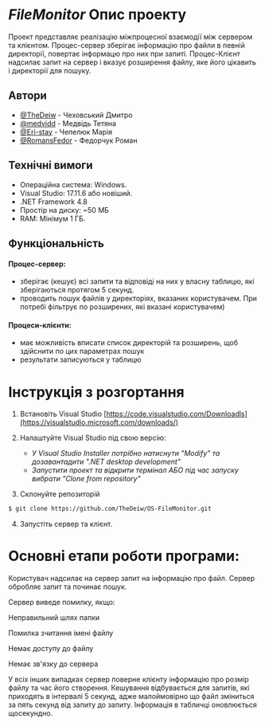 # _FileMonitor_ Опис проекту
Проект представляє реалізацію міжпроцесної взаємодії між сервером та клієнтом. Процес-сервер зберігає інформацію про файли в певній директорії, повертає інформацю про них при запиті. Процес-Клієнт надсилає запит на сервер і вказує розширення файлу, яке його цікавить і директорії для пошуку. 

## Автори
- [@TheDeiw](https://github.com/TheDeiw) - Чеховський Дмитро
- [@medvidd](https://github.com/medvidd) - Медвідь Тетяна
- [@Eri-stay](https://github.com/Eri-stay) - Чепелюк Марія
- [@RomansFedor](https://github.com/RomansFedor) - Федорчук Роман

## Технічні вимоги
- Операційна система: Windows.
- Visual Studio: 17.11.6 або новіший.
- .NET Framework 4.8 
- Простір на диску: ~50 МБ
- RAM: Мінімум 1 ГБ.
## Функціональність
#### Процес-сервер:
- зберігає (кешує) всі запити та відповіді на них у власну таблицю, які зберігаються протягом 5 секунд.
- проводить пошук файлів у директоріях, вказаних користувачем. При потребі фільтрує по розширених, які вказані користувачем)
#### Процеси-клієнти:
- має можливість вписати список директорій та розширень, щоб здійснити по цих параметрах пошук
- результати записуються у таблицю

# Інструкція з розгортання

1. Встановіть Visual Studio
[https://code.visualstudio.com/Downloadls](https://visualstudio.microsoft.com/downloads/)

2. Налаштуйте Visual Studio під свою версію:
   - _У Visual Studio Installer потрібно натиснути "Modify" та дозавантадити ".NET desktop development"_
   - _Запустити проект та відкрити термінал АБО під час запуску вибрати "Clone from repository"_

3. Склонуйте репозиторій
```sh
$ git clone https://github.com/TheDeiw/OS-FileMonitor.git
```
4. Запустіть сервер та клієнт.


   
# Основні етапи роботи програми:
Користувач надсилає на сервер запит на інформацію про файл.
Сервер обробляє запит та починає пошук. 

Сервер виведе помилку, якщо:

Неправильний шлях папки

Помилка зчитання імені файлу

Немає доступу до файлу

Немає зв'язку до сервера

У всіх інших випадках сервер поверне клієнту інформацію про розмір файлу та час його створення. 
Кешування відбувається для запитів, які приходять в інтервалі 5 секунд, адже малоймовірно що файл зміниться за пять секунд від запиту до запиту.
Інформація в табличці оновлюється щосекундно.
